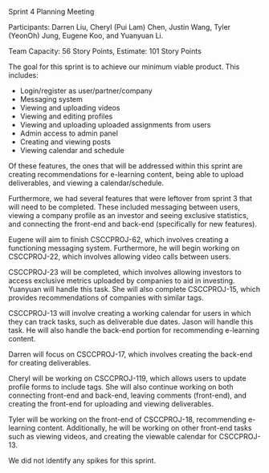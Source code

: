 Sprint 4 Planning Meeting

Participants: Darren Liu, Cheryl (Pui Lam) Chen, Justin Wang, Tyler (YeonOh) Jung, Eugene Koo, and Yuanyuan Li.

Team Capacity: 56 Story Points, Estimate: 101 Story Points
 
The goal for this sprint is to achieve our minimum viable product. 
This includes: 
- Login/register as user/partner/company
- Messaging system
- Viewing and uploading videos
- Viewing and editing profiles
- Viewing and uploading uploaded assignments from users
- Admin access to admin panel
- Creating and viewing posts
- Viewing calendar and schedule

Of these features, the ones that will be addressed within this sprint are creating recommendations for e-learning content, being able to upload deliverables, and viewing a calendar/schedule.

Furthermore, we had several features that were leftover from sprint 3 that will need to be completed. These included messaging between users, viewing a company profile as an investor and seeing exclusive statistics, and connecting the front-end and back-end (specifically for new features).

Eugene will aim to finish CSCCPROJ-62, which involves creating a functioning messaging system. Furthermore, he will begin working on CSCCPROJ-22, which involves allowing video calls between users.

CSCCPROJ-23 will be completed, which involves allowing investors to access exclusive metrics uploaded by companies to aid in investing. Yuanyuan will handle this task. She will also complete CSCCPROJ-15, which provides recommendations of companies with similar tags.

CSCCPROJ-13 will involve creating a working calendar for users in which they can track tasks, such as deliverable due dates. Jason will handle this task. He will also handle the back-end portion for recommending e-learning content.

Darren will focus on CSCCPROJ-17, which involves creating the back-end for creating deliverables.

Cheryl will be working on CSCCPROJ-119, which allows users to update profile forms to include tags. She will also continue working on both connecting front-end and back-end, leaving comments (front-end), and creating the front-end for uploading and viewing deliverables.

Tyler will be working on the front-end of CSCCPROJ-18, recommending e-learning content. Additionally, he will be working on other front-end tasks such as viewing videos, and creating the viewable calendar for CSCCPROJ-13.

We did not identify any spikes for this sprint.
